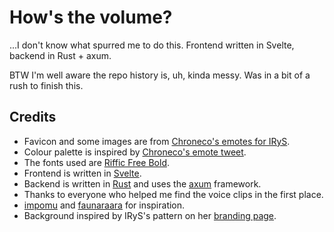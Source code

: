 # How's the volume?

...I don't know what spurred me to do this. Frontend written in Svelte, backend in Rust + axum.

BTW I'm well aware the repo history is, uh, kinda messy. Was in a bit of a rush to finish this.

## Credits

- Favicon and some images are from [Chroneco's emotes for IRyS](https://twitter.com/chrone_co/status/1633428830311550976).
- Colour palette is inspired by [Chroneco's emote tweet](https://twitter.com/chrone_co/status/1426878310328332292).
- The fonts used are [Riffic Free Bold](https://www.fontspring.com/fonts/inky-type/riffic).
- Frontend is written in [Svelte](https://svelte.dev/).
- Backend is written in [Rust](https://www.rust-lang.org/) and uses the [axum](https://github.com/tokio-rs/axum) framework.
- Thanks to everyone who helped me find the voice clips in the first place.
- [impomu](https://impomu.com/) and [faunaraara](https://faunaraara.com/) for inspiration.
- Background inspired by IRyS's pattern on her [branding page](https://www.behance.net/gallery/123239061/Virtual-Youtuber-IRyS-Branding/modules/700551439).
